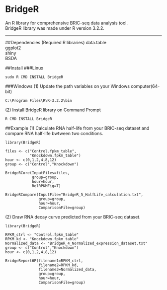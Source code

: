 # BridgeR
An R library for comprehensive BRIC-seq data analysis tool.  
BridgeR library was made under R version 3.2.2.
***
##Dependencies (Required R libraries)
data.table  
ggplot2  
shiny  
BSDA  

##Install
###Linux
```
sudo R CMD INSTALL BridgeR
```
###Windows
(1) Update the path variables on your Windows computer(64-bit)
```
C:\Program Files\R\R-3.2.2\bin
```
(2) Install BridgeR library on Command Prompt
```
R CMD INSTALL BridgeR
```
##Example
(1) Calculate RNA half-life from your BRIC-seq dataset and compare RNA half-life bwtween two conditions.
```
library(BridgeR)

files <- c("Control.fpkm_table",
           "Knockdown.fpkm_table")
hour <- c(0,1,2,4,8,12)
group <- c("Control","Knockdown")

BridgeRCore(InputFiles=files,
            group=group,
            hour=hour,
            RelRPKMFig=T)

BridgeRCompare(InputFile="BridgeR_5_HalfLife_calculation.txt",
               group=group,
               hour=hour,
               ComparisonFile=group)
```
(2) Draw RNA decay curve predicted from your BRIC-seq dataset.
```
library(BridgeR)

RPKM_ctrl <- "Control.fpkm_table"
RPKM_kd <- "Knockdown.fpkm_table"
Normalized_data <- "BridgeR_4_Normalized_expression_dataset.txt"
group <- c("Control","Knockdown")
hour <- c(0,1,2,4,8,12)

BridgeReport6P(filename1=RPKM_ctrl,
               filename2=RPKM_kd,
               filename3=Normalized_data,
               group=group,
               hour=hour, 
               ComparisonFile=group)
```
